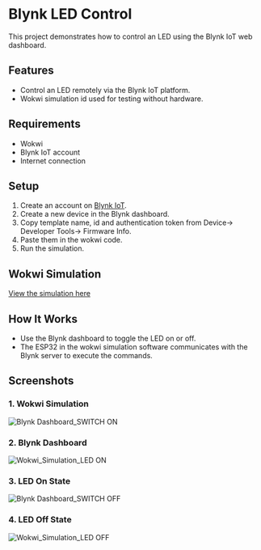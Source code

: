 # Blynk LED Control
This project demonstrates how to control an LED using the Blynk IoT web dashboard.

## Features
- Control an LED remotely via the Blynk IoT platform.
- Wokwi simulation id used for testing without hardware.

## Requirements
- Wokwi
- Blynk IoT account
- Internet connection

## Setup
1. Create an account on [Blynk IoT](https://blynk.io/).
2. Create a new device in the Blynk dashboard.
3. Copy template name, id and authentication token from Device-> Developer Tools-> Firmware Info.
5. Paste them in the wokwi code.
6. Run the simulation.

## Wokwi Simulation
[View the simulation here](https://wokwi.com/projects/421032954783009793)

## How It Works
- Use the Blynk dashboard to toggle the LED on or off.
- The ESP32 in the wokwi simulation software communicates with the Blynk server to execute the commands.

## Screenshots

### 1. Wokwi Simulation
![Blynk Dashboard_SWITCH ON](wokwi_simulation.png)

### 2. Blynk Dashboard
![Wokwi_Simulation_LED ON](blynk_dashboard.png)

### 3. LED On State
![Blynk Dashboard_SWITCH OFF](led_on.png)

### 4. LED Off State
![Wokwi_Simulation_LED OFF](led_off.png)


